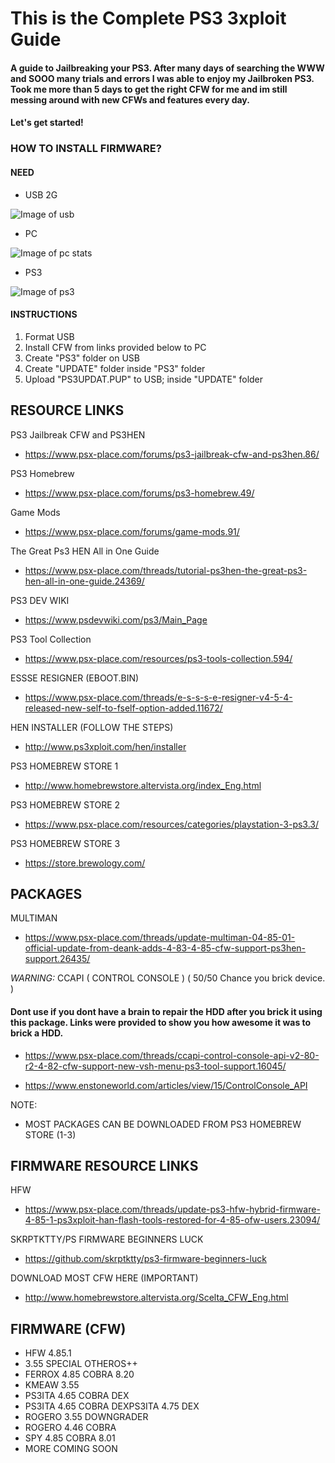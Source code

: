 # This is the Complete PS3 3xploit Guide
#### A guide to Jailbreaking your PS3. After many days of searching the WWW and SOOO many trials and errors I was able to enjoy my Jailbroken PS3. Took me more than 5 days to get the right CFW for me and im still messing around with new CFWs and features every day.
#### Let's get started! 

### HOW TO INSTALL FIRMWARE?
#### NEED
- USB 2G

![Image of usb](https://i.ibb.co/TWHC0Ks/IMG-1991.jpg)
- PC

![Image of pc stats](https://i.ibb.co/q5fcbtQ/2020-03-21-0714.png)

- PS3

![Image of ps3](https://i.ibb.co/jGsNSj8/ps3.png)

#### INSTRUCTIONS
1. Format USB
2. Install CFW from links provided below to PC
3. Create "PS3" folder on USB
4. Create "UPDATE" folder inside "PS3" folder
5. Upload "PS3UPDAT.PUP" to USB; inside "UPDATE" folder 

## RESOURCE LINKS
PS3 Jailbreak CFW and PS3HEN
- https://www.psx-place.com/forums/ps3-jailbreak-cfw-and-ps3hen.86/

PS3 Homebrew
- https://www.psx-place.com/forums/ps3-homebrew.49/

Game Mods
- https://www.psx-place.com/forums/game-mods.91/

The Great Ps3 HEN All in One Guide
- https://www.psx-place.com/threads/tutorial-ps3hen-the-great-ps3-hen-all-in-one-guide.24369/

PS3 DEV WIKI
- https://www.psdevwiki.com/ps3/Main_Page

PS3 Tool Collection
- https://www.psx-place.com/resources/ps3-tools-collection.594/

ESSSE RESIGNER (EBOOT.BIN)
- https://www.psx-place.com/threads/e-s-s-s-e-resigner-v4-5-4-released-new-self-to-fself-option-added.11672/

HEN INSTALLER (FOLLOW THE STEPS)
- http://www.ps3xploit.com/hen/installer

PS3 HOMEBREW STORE 1
- http://www.homebrewstore.altervista.org/index_Eng.html

PS3 HOMEBREW STORE 2
- https://www.psx-place.com/resources/categories/playstation-3-ps3.3/

PS3 HOMEBREW STORE 3
- https://store.brewology.com/

## PACKAGES

MULTIMAN
- https://www.psx-place.com/threads/update-multiman-04-85-01-official-update-from-deank-adds-4-83-4-85-cfw-support-ps3hen-support.26435/

*WARNING:* CCAPI ( CONTROL CONSOLE ) ( 50/50 Chance you brick device. )
#### Dont use if you dont have a brain to repair the HDD after you brick it using this package. Links were provided to show you how awesome it was to brick a HDD.
 - https://www.psx-place.com/threads/ccapi-control-console-api-v2-80-r2-4-82-cfw-support-new-vsh-menu-ps3-tool-support.16045/

- https://www.enstoneworld.com/articles/view/15/ControlConsole_API

NOTE: 
- MOST PACKAGES CAN BE DOWNLOADED FROM PS3 HOMEBREW STORE (1-3)

## FIRMWARE RESOURCE LINKS

HFW
- https://www.psx-place.com/threads/update-ps3-hfw-hybrid-firmware-4-85-1-ps3xploit-han-flash-tools-restored-for-4-85-ofw-users.23094/

SKRPTKTTY/PS FIRMWARE BEGINNERS LUCK
- https://github.com/skrptktty/ps3-firmware-beginners-luck

DOWNLOAD MOST CFW HERE (IMPORTANT)
- http://www.homebrewstore.altervista.org/Scelta_CFW_Eng.html

## FIRMWARE (CFW)
- HFW 4.85.1
- 3.55 SPECIAL OTHEROS++
- FERROX 4.85 COBRA 8.20
- KMEAW 3.55
- PS3ITA 4.65 COBRA DEX
- PS3ITA 4.65 COBRA DEXPS3ITA 4.75 DEX
- ROGERO 3.55 DOWNGRADER
- ROGERO 4.46 COBRA
- SPY 4.85 COBRA 8.01
- MORE COMING SOON